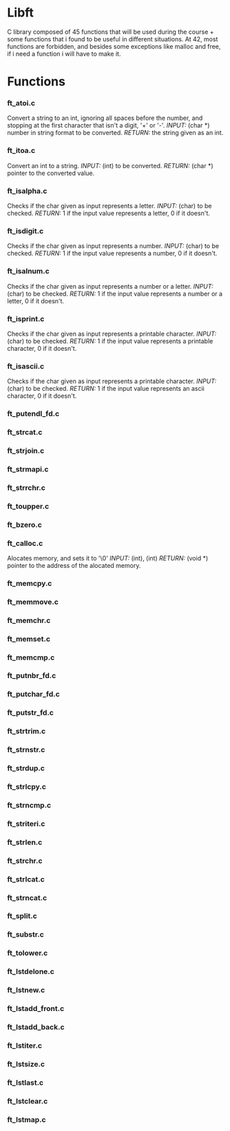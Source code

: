 # Libft
C library composed of 45 functions that will be used during the course + some functions that i found to be useful in different situations. At 42, most functions are forbidden, and besides some exceptions like malloc and free, if i need a function i will have to make it.

# Functions
### ft_atoi.c
Convert a string to an int, ignoring all spaces before the number, and stopping at the first character that isn't a digit, '+' or '-'.
*INPUT:*	(char *) number in string format to be converted.
*RETURN:*	the string given as an int.
### ft_itoa.c
Convert an int to a string.
*INPUT:*	(int) to be converted.
*RETURN:*	(char *) pointer to the converted value.
### ft_isalpha.c
Checks if the char given as input represents a letter.
*INPUT:*	(char) to be checked.
*RETURN:*	1 if the input value represents a letter, 0 if it doesn't.
### ft_isdigit.c
Checks if the char given as input represents a number.
*INPUT:*	(char) to be checked.
*RETURN:*	1 if the input value represents a number, 0 if it doesn't.
### ft_isalnum.c
Checks if the char given as input represents a number or a letter.
*INPUT:*	(char) to be checked.
*RETURN:*	1 if the input value represents a number or a letter, 0 if it doesn't.
### ft_isprint.c
Checks if the char given as input represents a printable character.
*INPUT:*	(char) to be checked.
*RETURN:*	1 if the input value represents a printable character, 0 if it doesn't.
### ft_isascii.c
Checks if the char given as input represents a printable character.
*INPUT:*	(char) to be checked.
*RETURN:*	1 if the input value represents an ascii character, 0 if it doesn't.
### ft_putendl_fd.c
### ft_strcat.c

### ft_strjoin.c
### ft_strmapi.c
### ft_strrchr.c
### ft_toupper.c
### ft_bzero.c
### ft_calloc.c
Alocates memory, and sets it to '\0'
*INPUT:* (int), (int)
*RETURN:* (void *) pointer to the address of the alocated memory.
### ft_memcpy.c
### ft_memmove.c
### ft_memchr.c
### ft_memset.c
### ft_memcmp.c
### ft_putnbr_fd.c
### ft_putchar_fd.c
### ft_putstr_fd.c
### ft_strtrim.c
### ft_strnstr.c
### ft_strdup.c
### ft_strlcpy.c
### ft_strncmp.c
### ft_striteri.c
### ft_strlen.c
### ft_strchr.c
### ft_strlcat.c
### ft_strncat.c
### ft_split.c
### ft_substr.c
### ft_tolower.c
### ft_lstdelone.c
### ft_lstnew.c
### ft_lstadd_front.c
### ft_lstadd_back.c
### ft_lstiter.c
### ft_lstsize.c
### ft_lstlast.c
### ft_lstclear.c
### ft_lstmap.c

